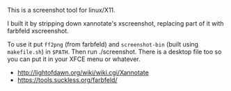 This is a screenshot tool for linux/X11.

I built it by stripping down xannotate's xscreenshot, replacing part of it with farbfeld xscreenshot.

To use it put `ff2png` (from farbfeld) and `screenshot-bin` (built using `makefile.sh`) in `$PATH`. Then run ./screenshot. There is a desktop file too so you can put it in your XFCE menu or whatever.

* http://lightofdawn.org/wiki/wiki.cgi/Xannotate
* https://tools.suckless.org/farbfeld/

